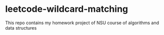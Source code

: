 # leetcode-wildcard-matching
This repo contains my homework project of NSU course of algorithms and data structures
